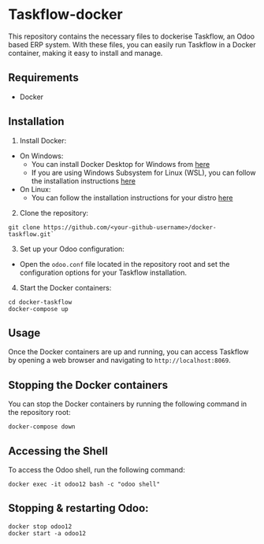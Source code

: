 # Taskflow-docker

This repository contains the necessary files to dockerise Taskflow, an Odoo based ERP system. With these files, you can easily run Taskflow in a Docker container, making it easy to install and manage.

## Requirements
- Docker

## Installation

1. Install Docker:
  - On Windows:
    - You can install Docker Desktop for Windows from [here](https://hub.docker.com/editions/community/docker-ce-desktop-windows)
    - If you are using Windows Subsystem for Linux (WSL), you can follow the installation instructions [here](https://docs.docker.com/install/linux/docker-ce/ubuntu/#install-docker-ce-on-ubuntu)
  - On Linux:
    - You can follow the installation instructions for your distro [here](https://docs.docker.com/engine/install/)

2. Clone the repository: 

```
git clone https://github.com/<your-github-username>/docker-taskflow.git`
```

3. Set up your Odoo configuration:

  - Open the `odoo.conf` file located in the repository root and set the configuration options for your Taskflow installation.

4. Start the Docker containers:

```
cd docker-taskflow
docker-compose up
```

## Usage
Once the Docker containers are up and running, you can access Taskflow by opening a web browser and navigating to `http://localhost:8069`.

## Stopping the Docker containers
You can stop the Docker containers by running the following command in the repository root:

```
docker-compose down
```

## Accessing the Shell
To access the Odoo shell, run the following command:

```
docker exec -it odoo12 bash -c "odoo shell"
```

## Stopping & restarting Odoo:

```
docker stop odoo12
docker start -a odoo12
```

